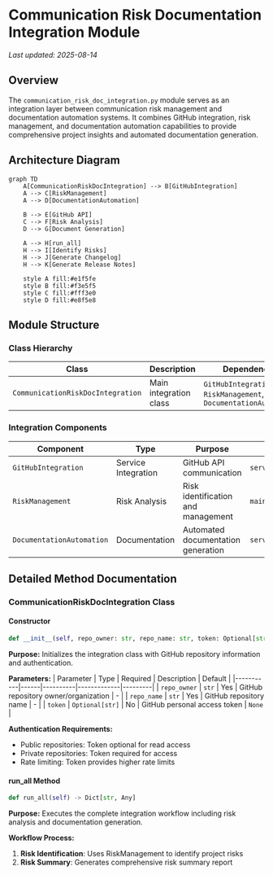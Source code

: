 # Communication Risk Documentation Integration Module

*Last updated: 2025-08-14*

## Overview

The `communication_risk_doc_integration.py` module serves as an integration layer between communication risk management and documentation automation systems. It combines GitHub integration, risk management, and documentation automation capabilities to provide comprehensive project insights and automated documentation generation.

## Architecture Diagram

```mermaid
graph TD
    A[CommunicationRiskDocIntegration] --> B[GitHubIntegration]
    A --> C[RiskManagement]
    A --> D[DocumentationAutomation]
    
    B --> E[GitHub API]
    C --> F[Risk Analysis]
    D --> G[Document Generation]
    
    A --> H[run_all]
    H --> I[Identify Risks]
    H --> J[Generate Changelog]
    H --> K[Generate Release Notes]
    
    style A fill:#e1f5fe
    style B fill:#f3e5f5
    style C fill:#fff3e0
    style D fill:#e8f5e8
```

## Module Structure

### Class Hierarchy

| Class | Description | Dependencies |
|-------|-------------|--------------|
| `CommunicationRiskDocIntegration` | Main integration class | `GitHubIntegration`, `RiskManagement`, `DocumentationAutomation` |

### Integration Components

| Component | Type | Purpose | Source Module |
|-----------|------|---------|---------------|
| `GitHubIntegration` | Service Integration | GitHub API communication | `services/integration_services/github_integration.py` |
| `RiskManagement` | Risk Analysis | Risk identification and management | `main_modules/communication_risk/risk_management.py` |
| `DocumentationAutomation` | Documentation | Automated documentation generation | `services/configuration_cli/documentation_automation.py` |

## Detailed Method Documentation

### CommunicationRiskDocIntegration Class

#### Constructor
```python
def __init__(self, repo_owner: str, repo_name: str, token: Optional[str] = None) -> None
```

**Purpose:** Initializes the integration class with GitHub repository information and authentication.

**Parameters:**
| Parameter | Type | Required | Description | Default |
|-----------|------|----------|-------------|---------|
| `repo_owner` | `str` | Yes | GitHub repository owner/organization | - |
| `repo_name` | `str` | Yes | GitHub repository name | - |
| `token` | `Optional[str]` | No | GitHub personal access token | `None` |

**Authentication Requirements:**
- Public repositories: Token optional for read access
- Private repositories: Token required for access
- Rate limiting: Token provides higher rate limits

#### run_all Method
```python
def run_all(self) -> Dict[str, Any]
```

**Purpose:** Executes the complete integration workflow including risk analysis and documentation generation.

**Workflow Process:**
1. **Risk Identification**: Uses RiskManagement to identify project risks
2. **Risk Summary**: Generates comprehensive risk summary report
